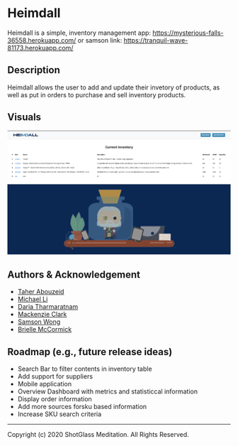 # Heimdall
Heimdall is a simple, inventory management app: https://mysterious-falls-36558.herokuapp.com/
or samson link: https://tranquil-wave-81173.herokuapp.com/

## Description

Heimdall allows the user to add and update their invetory of products, as well as put in orders to purchase and sell inventory products.

## Visuals

![AppScreenshot](./public/img/app_screenshot.png)

## Authors & Acknowledgement

- [Taher Abouzeid](https://github.com/tabouzeid) 
- [Michael Li](https://github.com/geodudedude)
- [Daria Tharmaratnam](https://github.com/edithdaria)
- [Mackenzie Clark](https://github.com/mackenzieraeclark)
- [Samson Wong](https://github.com/swong452)
- [Brielle McCormick](https://github.com/BMccorm)

## Roadmap (e.g., future release ideas)

- Search Bar to filter contents in inventory table
- Add support  for suppliers
- Mobile application 
- Overview Dashboard with metrics and statisticcal information
- Display order information
- Add more sources forsku based information
- Increase SKU search criteria

- - -
Copyright (c) 2020 ShotGlass Meditation. All Rights Reserved.